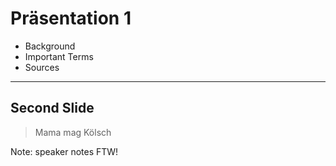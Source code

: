 # Präsentation 1

* Background
* Important Terms
* Sources

---
## Second Slide

>Mama mag Kölsch

Note: speaker notes FTW!